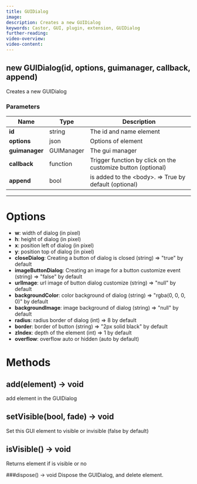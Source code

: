 ```yaml
---
title: GUIDialog
image:  
description: Creates a new GUIDialog
keywords: Castor, GUI, plugin, extension, GUIDialog
further-reading:
video-overview: 
video-content:
---
```


## new GUIDialog(id, options, guimanager, callback, append)
Creates a new GUIDialog

### Parameters
Name | Type | Description
---|---|---
**id** | string | The id and name element
**options** | json | Options of element
**guimanager** | GUIManager | The gui manager
**callback** | function | Trigger function by click on the customize button (optional)
**append** | bool | is added to the &lt;body&gt;. =&gt; True by default (optional)
---

# Options

* **w**: width of dialog (in pixel)
* **h**: height of dialog (in pixel)
* **x**: position left of dialog (in pixel)
* **y**: position top of dialog (in pixel)
* **closeDialog**: Creating a button of dialog is closed (string) =&gt; "true" by default
* **imageButtonDialog**: Creating an image for a button customize event (string) =&gt; "false" by default
* **urlImage**: url image of button dialog customize (string) =&gt; "null" by default
* **backgroundColor**: color background of dialog (string) =&gt; "rgba(0, 0, 0, 0)" by default
* **backgroundImage**: image background of dialog (string) =&gt; "null" by default
* **radius**: radius border of dialog (int)  =&gt; 8 by default
* **border**: border of button (string)  =&gt; "2px solid black" by default
* **zIndex**: depth of the element (int) =&gt; 1 by default
* **overflow**: overflow auto or hidden (auto by default)

# Methods

## add(element) → void
add element in the GUIDialog

## setVisible(bool, fade) → void
Set this GUI element to visible or invisible (false by default)

## isVisible() → void
Returns element if is visible or no

###dispose() → void
Dispose the GUIDialog, and delete element.

